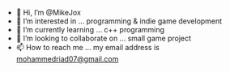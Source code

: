 - 👋 Hi, I’m @MikeJox
- 👀 I’m interested in ... programming & indie game development 
- 🌱 I’m currently learning ... c++ programming 
- 💞️ I’m looking to collaborate on ... small game project 
- 📫 How to reach me ... my email address is mohammedriad07@gmail.com

<!---
MikeJox/MikeJox is a beginner game developer special c++ unity game engine programming repository because its `README.md` (this file) appears on your GitHub profile.
You can click the Preview link to take a look at your changes.
--->
